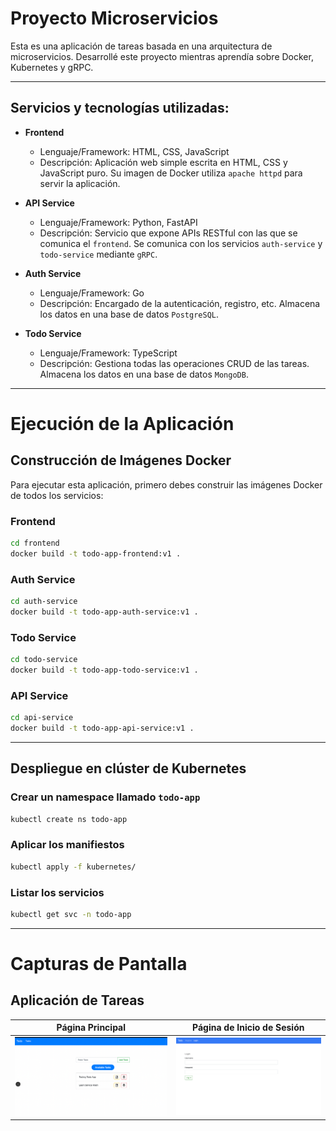 # Proyecto Microservicios

Esta es una aplicación de tareas basada en una arquitectura de microservicios. Desarrollé este proyecto mientras aprendía sobre Docker, Kubernetes y gRPC.

---

## Servicios y tecnologías utilizadas:

- **Frontend**
  - Lenguaje/Framework: HTML, CSS, JavaScript
  - Descripción: Aplicación web simple escrita en HTML, CSS y JavaScript puro. Su imagen de Docker utiliza `apache httpd` para servir la aplicación.

- **API Service**
  - Lenguaje/Framework: Python, FastAPI
  - Descripción: Servicio que expone APIs RESTful con las que se comunica el `frontend`. Se comunica con los servicios `auth-service` y `todo-service` mediante `gRPC`.
- **Auth Service**
  - Lenguaje/Framework: Go
  - Descripción: Encargado de la autenticación, registro, etc. Almacena los datos en una base de datos `PostgreSQL`.

- **Todo Service**
  - Lenguaje/Framework: TypeScript
  - Descripción: Gestiona todas las operaciones CRUD de las tareas. Almacena los datos en una base de datos `MongoDB`.

---

# Ejecución de la Aplicación

## Construcción de Imágenes Docker

Para ejecutar esta aplicación, primero debes construir las imágenes Docker de todos los servicios:

### Frontend

```bash
cd frontend
docker build -t todo-app-frontend:v1 .
```

### Auth Service

```bash
cd auth-service
docker build -t todo-app-auth-service:v1 .
```

### Todo Service

```bash
cd todo-service
docker build -t todo-app-todo-service:v1 .
```

### API Service

```bash
cd api-service
docker build -t todo-app-api-service:v1 .
```

---

## Despliegue en clúster de Kubernetes

### Crear un namespace llamado `todo-app`

```bash
kubectl create ns todo-app
```

### Aplicar los manifiestos

```bash
kubectl apply -f kubernetes/
```

### Listar los servicios 

```bash
kubectl get svc -n todo-app
```
---

# Capturas de Pantalla

## Aplicación de Tareas

| Página Principal | Página de Inicio de Sesión |
|------------------|-----------------------------|
| ![Página Principal](./readme-assets/app-main.png) | ![Página de Inicio de Sesión](./readme-assets/app-login.png) |

